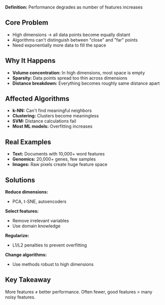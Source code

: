 **Definition:** Performance degrades as number of features increases

## Core Problem

- High dimensions → all data points become equally distant
- Algorithms can't distinguish between "close" and "far" points
- Need exponentially more data to fill the space

## Why It Happens

- **Volume concentration:** In high dimensions, most space is empty
- **Sparsity:** Data points spread too thin across dimensions
- **Distance breakdown:** Everything becomes roughly same distance apart

## Affected Algorithms

- **k-NN:** Can't find meaningful neighbors
- **Clustering:** Clusters become meaningless
- **SVM:** Distance calculations fail
- **Most ML models:** Overfitting increases

## Real Examples

- **Text:** Documents with 10,000+ word features
- **Genomics:** 20,000+ genes, few samples
- **Images:** Raw pixels create huge feature space

## Solutions

**Reduce dimensions:**

- PCA, t-SNE, autoencoders

**Select features:**

- Remove irrelevant variables
- Use domain knowledge

**Regularize:**

- L1/L2 penalties to prevent overfitting

**Change algorithms:**

- Use methods robust to high dimensions

## Key Takeaway

More features ≠ better performance. Often fewer, good features > many noisy features.